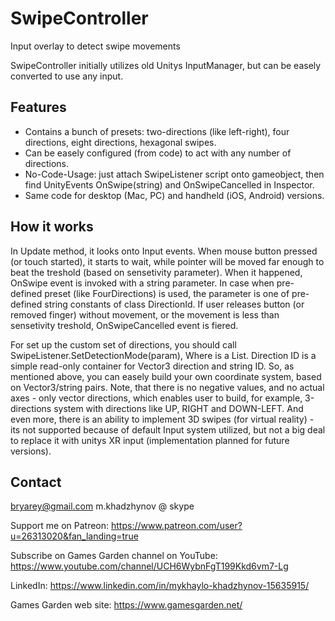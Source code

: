 # SwipeController
Input overlay to detect swipe movements

SwipeController initially utilizes old Unitys InputManager, but can be easely converted to use any input.

## Features ##

- Contains a bunch of presets: two-directions (like left-right), four directions, eight directions, hexagonal swipes.
- Can be easely configured (from code) to act with any number of directions.
- No-Code-Usage: just attach SwipeListener script onto gameobject, then find UnityEvents OnSwipe(string) and OnSwipeCancelled in Inspector.
- Same code for desktop (Mac, PC) and handheld (iOS, Android) versions.

## How it works ##

In Update method, it looks onto Input events. When mouse button pressed (or touch started), it starts to wait, while pointer will be moved far enough to beat the treshold (based on sensetivity parameter). 
When it happened, OnSwipe event is invoked with a string parameter. In case when pre-defined preset (like FourDirections) is used, the parameter is one of pre-defined string constants of class DirectionId.
If user releases button (or removed finger) without movement, or the movement is less than sensetivity treshold, OnSwipeCancelled event is fiered.

For set up the custom set of directions, you should call 
SwipeListener.SetDetectionMode(param),
Where <param> is a List<DirectionId>.
Direction ID is a simple read-only container for Vector3 direction and string ID.
So, as mentioned above, you can easely build your own coordinate system, based on Vector3/string pairs.
Note, that there is no negative values, and no actual axes - only vector directions, which enables user to build, for example, 3-directions system with directions like UP, RIGHT and DOWN-LEFT.
And even more, there is an ability to implement 3D swipes (for virtual reality) - its not supported because of default Input system utilized, but not a big deal to replace it with unitys XR input (implementation planned for future versions).

## Contact ##
bryarey@gmail.com
m.khadzhynov @ skype

Support me on Patreon:
https://www.patreon.com/user?u=26313020&fan_landing=true

Subscribe on Games Garden channel on YouTube:
https://www.youtube.com/channel/UCH6WybnFgT199Kkd6vm7-Lg

LinkedIn:
https://www.linkedin.com/in/mykhaylo-khadzhynov-15635915/

Games Garden web site:
https://www.gamesgarden.net/


  

